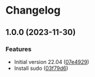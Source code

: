 # Changelog

## 1.0.0 (2023-11-30)


### Features

* Initial version 22.04 ([07e4929](https://github.com/agoloncser/docker-molecule-ubuntu/commit/07e4929bffcf6e054b6949a80401150a53018804))
* Install sudo ([03f79d6](https://github.com/agoloncser/docker-molecule-ubuntu/commit/03f79d6c28ecb4ef9a9d039c132f078addd397a9))
